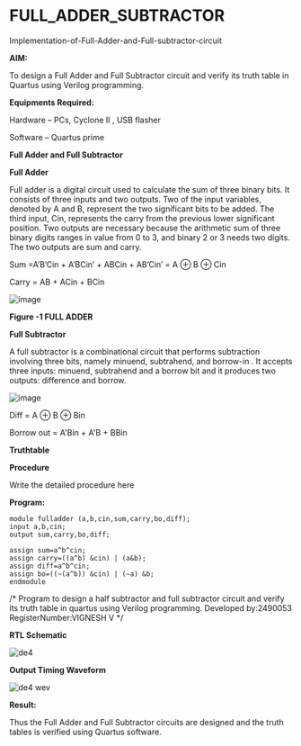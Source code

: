 # FULL_ADDER_SUBTRACTOR

Implementation-of-Full-Adder-and-Full-subtractor-circuit

**AIM:**

To design a Full Adder and Full Subtractor circuit and verify its truth table in Quartus using Verilog programming.

**Equipments Required:**

Hardware – PCs, Cyclone II , USB flasher

Software – Quartus prime

**Full Adder and Full Subtractor**

**Full Adder**

Full adder is a digital circuit used to calculate the sum of three binary bits. It consists of three inputs and two outputs. Two of the input variables, denoted by A and B, represent the two significant bits to be added. The third input, Cin, represents the carry from the previous lower significant position. Two outputs are necessary because the arithmetic sum of three binary digits ranges in value from 0 to 3, and binary 2 or 3 needs two digits. The two outputs are sum and carry.

Sum =A’B’Cin + A’BCin’ + ABCin + AB’Cin’ = A ⊕ B ⊕ Cin 

Carry = AB + ACin + BCin

![image](https://github.com/naavaneetha/FULL_ADDER_SUBTRACTOR/assets/154305477/0f30ba51-5ffb-4198-845f-18e054f675e7)

**Figure -1 FULL ADDER**

**Full Subtractor**

A full subtractor is a combinational circuit that performs subtraction involving three bits, namely minuend, subtrahend, and borrow-in . It accepts three inputs: minuend, subtrahend and a borrow bit and it produces two outputs: difference and borrow.

![image](https://github.com/naavaneetha/FULL_ADDER_SUBTRACTOR/assets/154305477/02b24f51-ab51-4304-9ad6-7b81ffc1ead5)

Diff = A ⊕ B ⊕ Bin 

Borrow out = A'Bin + A'B + BBin

**Truthtable**

**Procedure**

Write the detailed procedure here

**Program:**

    module fulladder (a,b,cin,sum,carry,bo,diff);
    input a,b,cin;
    output sum,carry,bo,diff;

    assign sum=a^b^cin;
    assign carry=((a^b) &cin) | (a&b);
    assign diff=a^b^cin;
    assign bo=((~(a^b)) &cin) | (~a) &b;
    endmodule

/* Program to design a half subtractor and full subtractor circuit and verify its truth table in quartus using Verilog programming. Developed by:2490053
RegisterNumber:VIGNESH V
*/

**RTL Schematic**

![de4](https://github.com/user-attachments/assets/28edd22c-9b56-4ad7-89f9-831494f9313f)


**Output Timing Waveform**

![de4 wev](https://github.com/user-attachments/assets/7393893c-752e-493b-94c0-46eeda84db3e)


**Result:**

Thus the Full Adder and Full Subtractor circuits are designed and the truth tables is verified using Quartus software.



